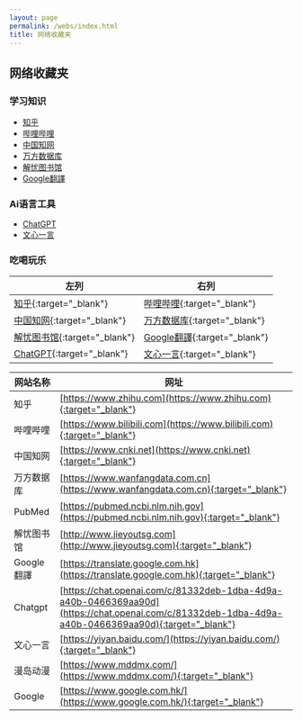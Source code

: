 ```yaml
---
layout: page
permalink: /webs/index.html
title: 网络收藏夹
---
```


## 网络收藏夹

### 学习知识

- <a href="https://www.zhihu.com" target="_blank">知乎</a><br>
- <a href="https://www.bilibili.com" target="_blank">哔哩哔哩</a><br>
- <a href="https://www.cnki.net" target="_blank">中国知网</a><br>
- <a href="https://www.wanfangdata.com.cn" target="_blank">万方数据库</a><br>
- <a href="http://www.jieyoutsg.com" target="_blank">解忧图书馆</a><br>
- <a href="https://translate.google.com.hk" target="_blank">Google翻譯</a><br>

### Ai语言工具
- <a href="https://chat.openai.com/c/81332deb-1dba-4d9a-a40b-0466369aa90d" target="_blank">ChatGPT</a><br>
- <a href="https://yiyan.baidu.com/" target="_blank">文心一言</a><br>


### 吃喝玩乐

| 左列                                | 右列                                  |
| ------------------------------------ | ------------------------------------ |
| [知乎](https://www.zhihu.com){:target="_blank"} | [哔哩哔哩](https://www.bilibili.com){:target="_blank"} |
| [中国知网](https://www.cnki.net){:target="_blank"} | [万方数据库](https://www.wanfangdata.com.cn){:target="_blank"} |
| [解忧图书馆](http://www.jieyoutsg.com){:target="_blank"} | [Google翻譯](https://translate.google.com.hk){:target="_blank"} |
| [ChatGPT](https://chat.openai.com/c/81332deb-1dba-4d9a-a40b-0466369aa90d){:target="_blank"} | [文心一言](https://yiyan.baidu.com/){:target="_blank"} |

| 网站名称 | 网址 |  
| ----- | ----- |  
| 知乎 | [https://www.zhihu.com](https://www.zhihu.com){:target="_blank"} |  
| 哔哩哔哩 | [https://www.bilibili.com](https://www.bilibili.com){:target="_blank"} |  
| 中国知网 | [https://www.cnki.net](https://www.cnki.net){:target="_blank"} |  
| 万方数据库 | [https://www.wanfangdata.com.cn](https://www.wanfangdata.com.cn){:target="_blank"} |  
| PubMed | [https://pubmed.ncbi.nlm.nih.gov](https://pubmed.ncbi.nlm.nih.gov){:target="_blank"} |  
| 解忧图书馆 | [http://www.jieyoutsg.com](http://www.jieyoutsg.com){:target="_blank"} |  
| Google翻譯 | [https://translate.google.com.hk](https://translate.google.com.hk){:target="_blank"} |  
| Chatgpt | [https://chat.openai.com/c/81332deb-1dba-4d9a-a40b-0466369aa90d](https://chat.openai.com/c/81332deb-1dba-4d9a-a40b-0466369aa90d){:target="_blank"} |  
| 文心一言 | [https://yiyan.baidu.com/](https://yiyan.baidu.com/){:target="_blank"} |  
| 漫岛动漫 | [https://www.mddmx.com/](https://www.mddmx.com/){:target="_blank"} |  
| Google | [https://www.google.com.hk/](https://www.google.com.hk/){:target="_blank"} |
<br>